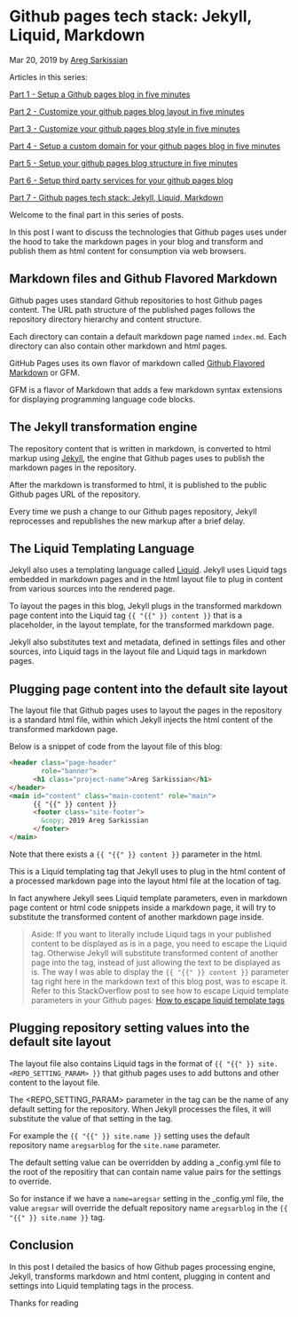 
# Github pages tech stack: Jekyll, Liquid, Markdown

Mar 20, 2019 by [Areg Sarkissian](https://aregsar.com/about)

Articles in this series:

[Part 1 - Setup a Github pages blog in five minutes](https://aregsar.com/blog/2019/how-to-setup-a-github-pages-blog-in-five-minutes)

[Part 2 - Customize your github pages blog layout in five minutes](https://aregsar.com/blog/2019/how-to-customize-your-github-pages-blog-layout-in-five-minutes)

[Part 3 - Customize your github pages blog style in five minutes](https://aregsar.com/blog/2019/how-to-customize-your-github-pages-blog-style-in-five-minutes)

[Part 4 - Setup a custom domain for your github pages blog in five minutes](https://aregsar.com/blog/2019/how-to-setup-a-custom-domain-for-your-github-pages-blog-in-five-minutes)

[Part 5 - Setup your github pages blog structure in five minutes](https://aregsar.com/blog/2019/how-to-setup-your-github-pages-blog-structure-in-five-minutes)

[Part 6 - Setup third party services for your github pages blog](https://aregsar.com/blog/2019/how-to-setup-third-party-services-for-your-github-pages-blog)

[Part 7 - Github pages tech stack: Jekyll, Liquid, Markdown](https://aregsar.com/blog/2019/github-pages-tech-stack-jekyll-markdown-liquid)

Welcome to the final part in this series of posts.

In this post I want to discuss the technologies that Github pages uses under the hood to take the markdown pages in your blog and transform and publish them as html content for consumption via web browsers.

## Markdown files and Github Flavored Markdown

Github pages uses standard Github repositories to host Github pages content.
The URL path structure of the published pages follows the repository directory hierarchy and content structure.

Each directory can contain a default markdown page named `index.md`. Each directory can also contain other markdown and html pages.

GitHub Pages uses its own flavor of markdown called [Github Flavored Markdown](https://github.github.com/gfm/) or GFM.

GFM is a flavor of Markdown that adds a few markdown syntax extensions for displaying programming language code blocks.

## The Jekyll transformation engine

The repository content that is written in markdown, is converted to html markup using [Jekyll](https://jekyllrb.com/), the engine that Github pages uses to publish the markdown pages in the repository.

After the markdown is transformed to html, it is published to the public Github pages URL of the repository.

Every time we push a change to our Github pages repository, Jekyll reprocesses and republishes the new markup after a brief delay.

## The Liquid Templating Language

Jekyll also uses a templating language called [Liquid](https://shopify.github.io/liquid/). Jekyll uses Liquid tags embedded in markdown pages and in the html layout file to plug in content from various sources into the rendered page.

To layout the pages in this blog, Jekyll plugs in the transformed markdown page content into the Liquid tag `{{ "{{" }} content }}` that is a placeholder, in the layout template, for the transformed markdown page. 

Jekyll also substitutes text and metadata, defined in settings files and other sources, into Liquid tags in the layout file and Liquid tags in markdown pages.

## Plugging page content into the default site layout

The layout file that Github pages uses to layout the pages in the repository is a standard html file, within which Jekyll injects the html content of the transformed markdown page.

Below is a snippet of code from the layout file of this blog:

```html
<header class="page-header"  
        role="banner">
      <h1 class="project-name">Areg Sarkissian</h1>
</header>
<main id="content" class="main-content" role="main">
      {{ "{{" }} content }}
      <footer class="site-footer">
        &copy; 2019 Areg Sarkissian
      </footer>
</main>
```

Note that there exists a `{{ "{{" }} content }}` parameter in the html.

This is a Liquid templating tag that Jekyll uses to plug in the html content of a processed markdown page into the layout html file at the location of tag.

In fact anywhere Jekyll sees Liquid template parameters, even in markdown page content or html code snippets inside a markdown page, it will try to substitute the transformed content of another markdown page inside.

> Aside: If you want to literally include Liquid tags in your published content to be displayed as is in a page,
you need to escape the Liquid tag. Otherwise Jekyll will substitute transformed content of another page into the tag, instead of just allowing the text to be displayed as is.
The way I was able to display the `{{ "{{" }} content }}` parameter tag right here in the markdown text of this blog post, was to escape it. Refer to this StackOverflow post to see how to escape Liquid template parameters in your Github pages: [How to escape liquid template tags](https://stackoverflow.com/questions/3426182/how-to-escape-liquid-template-tags)

## Plugging repository setting values into the default site layout

The layout file also contains Liquid tags in the format of `{{ "{{" }} site.<REPO_SETTING_PARAM> }}` that github pages uses to add buttons and other content to the layout file.

The <REPO_SETTING_PARAM> parameter in the tag can be the name of any default setting for the repository. When Jekyll processes the files, it will substitute the value of that setting in the tag.

For example the  `{{ "{{" }} site.name }}` setting uses the default repository name `aregsarblog` for the `site.name` parameter.

The default setting value can be overridden by adding a _config.yml file to the root of the repositiry that can contain name value pairs for the settings to override.

So for instance if we have a `name=aregsar` setting in the _config.yml file, the value `aregsar` will override the defualt repository name `aregsarblog` in the `{{ "{{" }} site.name }}` tag.

## Conclusion

In this post I detailed the basics of how Github pages processing engine, Jekyll, transforms markdown and html content, plugging in content and settings into Liquid templating tags in the process.

Thanks for reading